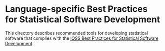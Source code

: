 # Language-specific Best Practices for Statistical Software Development

This directory describes recommended tools for developing statistical software that complies with the [IQSS Best Practices for Statistical Software Development](https://github.com/IQSS/social_science_software_toolkit/blob/master/iqss_sss_best_practices.md).
